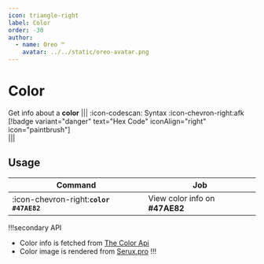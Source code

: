 ```yaml
---
icon: triangle-right
label: Color
order: -30
author:
  - name: Oreo ™
    avatar: ../../static/oreo-avatar.png
---
```


# Color

Get info about a **color**
||| :icon-codescan: Syntax
:icon-chevron-right:afk [!badge variant="danger" text="Hex Code" iconAlign="right" icon="paintbrush"]  
|||

## Usage

| Command                                 | Job                            |
| --------------------------------------- | ------------------------------ |
| :icon-chevron-right:**`color #47AE82`** | View color info on **#47AE82** |

!!!secondary API

- Color info is fetched from [The Color Api](http://www.thecolorapi.com/)
- Color image is rendered from [Serux.pro](https://serux.pro/)
  !!!
